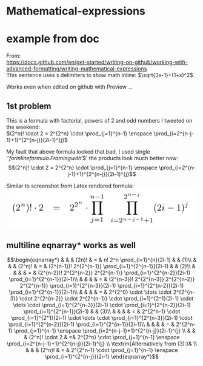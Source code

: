 # Mathematical-expressions

# example from doc

From:  
https://docs.github.com/en/get-started/writing-on-github/working-with-advanced-formatting/writing-mathematical-expressions  
This sentence uses `$` delimiters to show math inline:  $\sqrt{3x-1}+(1+x)^2$

Works even when edited on github with Preview ...

## 1st problem 
This is a formula with factorial, powers of 2 and odd numbers I tweeted on the weekend:  
$(2^n)! \cdot 2 = 2^{2^n} \cdot  \prod_{j=1}^{n-1} \enspace  \prod_{i=2^{n-j-1}+1}^{2^{n-j}}(2i-1)^{j}$

My fault that above formula looked that bad, I used single '$' for inline formula.  
Framing with '$$' the products look much better now:  
$$(2^n)! \cdot 2 = 2^{2^n} \cdot  \prod_{j=1}^{n-1} \enspace  \prod_{i=2^{n-j-1}+1}^{2^{n-j}}(2i-1)^{j}$$

Similar to screenshot from Latex rendered formula:  
<kbd>
![factorial_pow2_odd.png](factorial_pow2_odd.png)
</kbd>

## multiline eqnarray* works as well

$$\begin{eqnarray*}
& & &     (2n)!    & = & n! 2^n \prod_{i=1}^{n}(2i-1) & & (1)\\
& & &     (2^n)!   & = & (2^{n-1})! 2^{2^{n-1}} \prod_{i=1}^{2^{n-1}}(2i-1) & & (2)\\
& & &              & = & (2^{n-2})! 2^{2^{n-2}} 2^{2^{n-1}} \prod_{i=1}^{2^{n-2}}(2i-1)  \prod_{i=1}^{2^{n-1}}(2i-1)\\
& & &              & = & (2^{n-3})! 2^{2^{n-3}} 2^{2^{n-2}} 2^{2^{n-1}} \prod_{i=1}^{2^{n-3}}(2i-1) \prod_{i=1}^{2^{n-2}}(2i-1)  \prod_{i=1}^{2^{n-1}}(2i-1)\\
& & &              & = & 2^{2^0} \cdot \dots \cdot 2^{2^{n-3}} \cdot 2^{2^{n-2}} \cdot 2^{2^{n-1}} \cdot \prod_{i=1}^{2^1}(2i-1) \cdot \dots \cdot \prod_{i=1}^{2^{n-3}}(2i-1) \cdot \prod_{i=1}^{2^{n-2}}(2i-1)  \prod_{i=1}^{2^{n-1}}(2i-1)  & & (3)\\
& & &              & = & 2^{2^n-1} \cdot \prod_{i=1}^{2^1}(2i-1) \cdot \dots \cdot \prod_{i=1}^{2^{n-3}}(2i-1) \cdot \prod_{i=1}^{2^{n-2}}(2i-1)  \prod_{i=1}^{2^{n-1}}(2i-1)\\
& & &              & = & 2^{2^n-1} \prod_{j=1}^{n-1} \enspace  \prod_{i=2^{n-j-1}+1}^{2^{n-j}}(2i-1)^{j} \\
& & &     (2^n)! \cdot 2  & =& 2^{2^n} \cdot  \prod_{j=1}^{n-1} \enspace  \prod_{i=2^{n-j-1}+1}^{2^{n-j}}(2i-1)^{j} \\
\textrm{Alternatively from (3):}& \\ 
& & &      (2^n)!   & = & 2^{2^n-1} \cdot \prod_{j=1}^{n-1} \enspace  \prod_{i=1}^{2^{n-j}}(2i-1) 
\end{eqnarray*}$$

